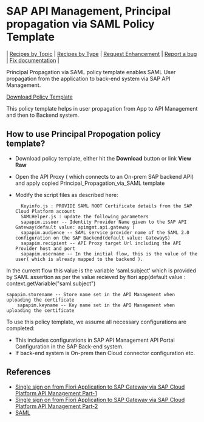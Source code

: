# SAP API Management, Principal propagation via SAML Policy Template

\| [Recipes by Topic](../../../api-recipes-by-usecase.md) \| [Recipes by Type](../../../api-recipes-by-type.md) \| [Request Enhancement](https://github.com/SAP-samples/apibusinesshub-api-recipes/issues/new?assignees=&labels=Recipe%20Fix,enhancement&template=recipe-request.md&title=Improve%20principal-propogation-via-saml-policy-template ) \| [Report a bug](https://github.com/SAP-samples/apibusinesshub-api-recipes/issues/new?assignees=&labels=Recipe%20Fix,bug&template=bug_report.md&title=Issue%20with%20principal-propogation-via-saml-policy-template ) \| [Fix documentation](https://github.com/SAP-samples/apibusinesshub-api-recipes/issues/new?assignees=&labels=Recipe%20Fix,documentation&template=bug_report.md&title=Docu%20fix%20principal-propogation-via-saml-policy-template ) \|



Principal Propagation via SAML policy template enables SAML User propagation from the application to back-end system via SAP API Management.

[Download Policy Template](Principal_Propagation_via_SAML.zip)

This policy template helps in user propagation from App to API Management and then to Backend system.

## How to use Principal Propogation policy template?
* Download policy template, either hit the **Download** button or link **View Raw**
* Open the API Proxy ( which connects to an On-prem SAP backend API) and apply copied Principal_Propagation_via_SAML template
* Modify the script files as described here:

    	Keyinfo.js : PROVIDE SAML ROOT Certificate details from the SAP Cloud Platform account
    	SAMLHelper.js : update the following parameters
    	sapapim.issuer -- Identity Provider Name given to the SAP API Gateway(default value: apimgmt.api.gateway )
    	sapapim.audience -- SAML service provider name of the SAML 2.0 configuration on the SAP Backend(default value: GatewayS)
    	sapapim.recipient -- API Proxy target Url including the API Provider host and port
    	sapapim.username -- In the initial flow, this is the value of the user( which is already mapped to the backend ).

In the current flow this value is the variable 'saml.subject' which is provided by SAML assertion as per the value recieved by fiori   app(default value : context.getVariable("saml.subject")

	sapapim.storename -- Store name set in the API Management when uploading the certificate
    	sapapim.keyname -- Key name set in the API Management when uploading the certificate

To use this policy template, we assume all necessary configurations are completed:
  * This includes configurations in SAP API Management API Portal
	Configuration in the SAP Back-end system.
  * If back-end system is On-prem then Cloud connector configuration etc.

## References
* [Single sign on from Fiori Application to SAP Gateway via SAP Cloud Platform API Management
Part-1](https://blogs.sap.com/2018/01/19/part-1-single-sign-on-from-fiori-application-to-sap-gateway-via-sap-cloud-platform-api-management)
* [Single sign on from Fiori Application to SAP Gateway via SAP Cloud Platform API Management
Part-2](https://blogs.sap.com/2018/01/19/part-2-single-sign-on-from-fiori-application-to-sap-gateway-via-sap-cloud-platform-api-management/)
* [SAML](https://en.wikipedia.org/wiki/Security_Assertion_Markup_Languagey)
